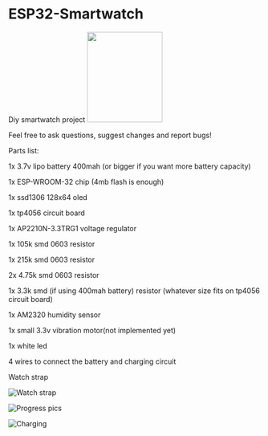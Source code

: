 # ESP32-Smartwatch
Diy smartwatch project
<img src="https://github.com/Cobaltmaster/ESP32-Smartwatch/assets/140275627/226897ad-4a96-420d-a253-7152519b6082" width="150" height="180">




Feel free to ask questions, suggest changes and report bugs!



Parts list:


1x 3.7v lipo battery 400mah (or bigger if you want more battery capacity)

1x ESP-WROOM-32 chip (4mb flash is enough)

1x ssd1306 128x64 oled

1x tp4056 circuit board

1x AP2210N-3.3TRG1 voltage regulator

1x 105k smd 0603 resistor

1x 215k smd 0603 resistor 

2x 4.75k smd 0603 resistor

1x 3.3k smd  (if using 400mah battery) resistor (whatever size fits on tp4056 circuit board)

1x AM2320 humidity sensor

1x small 3.3v vibration motor(not implemented yet)

1x white led

4 wires to connect the battery and charging circuit 

Watch strap

![Watch strap](https://github.com/Cobaltmaster/ESP32-Smartwatch/assets/140275627/42d88dbd-78de-4b73-8184-78799cc4ab1f)

![Progress pics](https://github.com/Cobaltmaster/ESP32-Smartwatch/assets/140275627/9c1bd91a-64b2-47b7-ace9-2d02050f8543)

![Charging](https://github.com/Cobaltmaster/ESP32-Smartwatch/assets/140275627/d6911025-c4c2-4499-8c30-260ef9d1b034)
